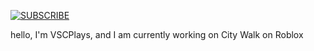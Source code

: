 [<img src="https://raw.githubusercontent.com/gamma-sigma-beep/gamma-sigma-beep/main/assets/youtube.svg" alt="SUBSCRIBE"/>](https://www.youtube.com/channel/UCXrE0T8nzCCIb2SkbtAwUuQ)

hello, I'm VSCPlays, and I am currently working on City Walk on Roblox
